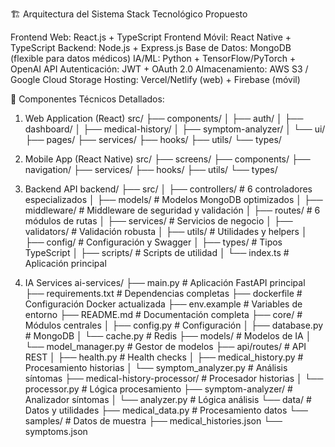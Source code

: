 🏗️ Arquitectura del Sistema
Stack Tecnológico Propuesto

Frontend Web: React.js + TypeScript
Frontend Móvil: React Native + TypeScript
Backend: Node.js + Express.js
Base de Datos: MongoDB (flexible para datos médicos)
IA/ML: Python + TensorFlow/PyTorch + OpenAI API
Autenticación: JWT + OAuth 2.0
Almacenamiento: AWS S3 / Google Cloud Storage
Hosting: Vercel/Netlify (web) + Firebase (móvil)

🔧 Componentes Técnicos Detallados:

1. Web Application (React)
src/
├── components/
│   ├── auth/
│   ├── dashboard/
│   ├── medical-history/
│   ├── symptom-analyzer/
│   └── ui/
├── pages/
├── services/
├── hooks/
├── utils/
└── types/

2. Mobile App (React Native)
src/
├── screens/
├── components/
├── navigation/
├── services/
├── hooks/
├── utils/
└── types/

3. Backend API
backend/
├── src/
│   ├── controllers/         # 6 controladores especializados
│   ├── models/             # Modelos MongoDB optimizados
│   ├── middleware/         # Middleware de seguridad y validación
│   ├── routes/             # 6 módulos de rutas
│   ├── services/           # Servicios de negocio
│   ├── validators/         # Validación robusta
│   ├── utils/              # Utilidades y helpers
│   ├── config/             # Configuración y Swagger
│   ├── types/              # Tipos TypeScript
│   ├── scripts/            # Scripts de utilidad
│   └── index.ts            # Aplicación principal

4. IA Services
ai-services/
├── main.py                          # Aplicación FastAPI principal
├── requirements.txt                 # Dependencias completas
├── dockerfile                       # Configuración Docker actualizada
├── env.example                      # Variables de entorno
├── README.md                        # Documentación completa
├── core/                           # Módulos centrales
│   ├── config.py                   # Configuración
│   ├── database.py                 # MongoDB
│   └── cache.py                    # Redis
├── models/                         # Modelos de IA
│   └── model_manager.py            # Gestor de modelos
├── api/routes/                     # API REST
│   ├── health.py                   # Health checks
│   ├── medical_history.py          # Procesamiento historias
│   └── symptom_analyzer.py         # Análisis síntomas
├── medical-history-processor/      # Procesador historias
│   └── processor.py                # Lógica procesamiento
├── symptom-analyzer/              # Analizador síntomas
│   └── analyzer.py                 # Lógica análisis
└── data/                          # Datos y utilidades
    ├── medical_data.py            # Procesamiento datos
    └── samples/                   # Datos de muestra
        ├── medical_histories.json
        └── symptoms.json